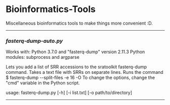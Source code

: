 # Bioinformatics-Tools
Miscellaneous bioinformatics tools to make things more convenient :D.

---

### *fasterq-dump-auto.py*

Works with: Python 3.7.0 and "fasterq-dump" version 2.11.3
Python modules: subprocess and argparse

Lets you add a list of SRR accessions to the sratoolkit fasterq-dump command. Takes a text file with SRRs on separate lines. 
Runs the command $ fasterq-dump --split-files -e 16 -O <output directory> <SRR>
To change the options, change the "cmd" variable in the Python script.

usage: fasterq-dump.py [-h] [-i list.txt] [-o path/to/directory]

---
  
